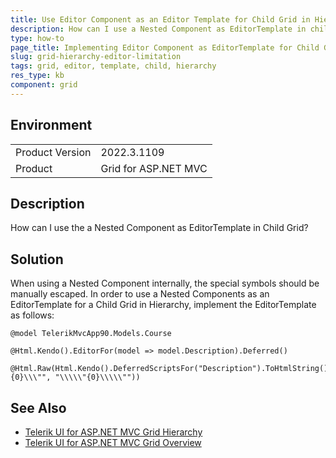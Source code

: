 ```yaml
---
title: Use Editor Component as an Editor Template for Child Grid in Hierarchy
description: How can I use a Nested Component as EditorTemplate in child Grid?
type: how-to
page_title: Implementing Editor Component as EditorTemplate for Child Grid
slug: grid-hierarchy-editor-limitation
tags: grid, editor, template, child, hierarchy
res_type: kb
component: grid
---
```


## Environment

<table>
	<tbody>
		<tr>
			<td>Product Version</td>
			<td>2022.3.1109</td>
		</tr>
		<tr>
			<td>Product</td>
			<td>Grid for ASP.NET MVC</td>
		</tr>
	</tbody>
</table>

## Description

How can I use the a Nested Component as EditorTemplate in Child Grid?

## Solution

When using a Nested Component internally, the special symbols should be manually escaped. In order to use a Nested Components as an EditorTemplate for a Child Grid in Hierarchy, implement the EditorTemplate as follows:


```EditorTemplate.cshtml
@model TelerikMvcApp90.Models.Course

@Html.Kendo().EditorFor(model => model.Description).Deferred()

@Html.Raw(Html.Kendo().DeferredScriptsFor("Description").ToHtmlString().Replace("\\\"{0}\\\"", "\\\\\"{0}\\\\\""))

```

## See Also
 * [Telerik UI for ASP.NET MVC Grid Hierarchy](https://demos.telerik.com/aspnet-mvc/grid/hierarchy)
 * [Telerik UI for ASP.NET MVC Grid Overview](https://demos.telerik.com/aspnet-mvc/grid)
